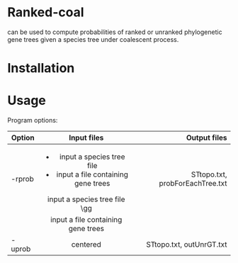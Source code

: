 # Ranked-coal 
can be used to compute probabilities of ranked or unranked phylogenetic gene trees given a species tree under coalescent process.  

# Installation


# Usage
Program options:

| Option        | Input files   | Output files                   |
| ------------- |:-------------:| ------------------------------:|
| -rprob        | <ul><li>input a species tree file</li><li>input a file containing gene trees</li></ul> input a species tree file \\gg| STtopo.txt, probForEachTree.txt|
|               | input a file containing gene trees      |      |
| -uprob        | centered      | STtopo.txt, outUnrGT.txt       |
